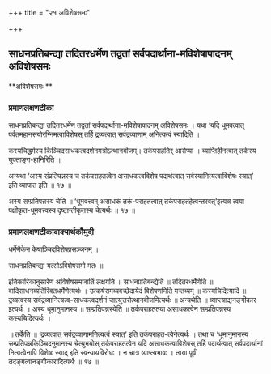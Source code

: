 +++
title = "२१ अविशेषसमः"

+++


## साधनप्रतिबन्द्या तदितरधर्मेण तद्वतां सर्वपदार्थाना-मविशेषापादनम् अविशेषसमः

**अविशेषसमः **

### **प्रमाणलक्षणटीका**

साधनप्रतिबन्द्या तदितरधर्मेण तद्वतां सर्वपदार्थाना-मविशेषापादनम् अविशेषसमः । यथा ‘यदि धूमवत्वात् पर्वतमहानसयोरग्निमत्वाविशेषस् तर्हि द्रव्यत्वात् सर्वद्रव्याणाम् अनित्यत्वं स्यादिति ।

कस्यचिद्धर्मस्य किञ्चिदसाधकत्वदर्शनमत्रोऽत्थानबीजम्। तर्कपराहतिर् आरोप्या । व्याप्तिहीनत्वात् तर्कस्य युक्ताङ्ग-हानिरिति ।

अन्यथा ‘अस्य संप्रतिपन्नस्य च तर्कपराहतत्वेन असाधकत्वविशेष पदार्थत्वात् सर्वस्यानित्यत्वाविशेषः स्यात्’ इति व्याघात इति ॥ १७ ॥

अस्य सम्प्रतिपन्नस्य चेति ॥ ‘धूमवत्त्वम् असाधकं तर्क-पराहतत्वात् तर्कपराहतहेत्वन्तरवत्’इत्यत्र त्वया पक्षीकृत-धूमवत्त्वस्य दृष्टान्तीकृतस्य चेत्यर्थः ॥ १७ ॥

### **प्रमाणलक्षणटीकावाक्यार्थकौमुदी**

धर्मेणैकेन केषाञ्चिदविशेषप्रसञ्जनम् ।

साधनप्रतिबन्द्या यत्सोऽविशेषसमो मतः ॥

इतिकारिकानुसारेण अविशेषसमजातिं लक्षयति ॥ साधनप्रतिबन्द्येति ॥ तदितरधर्मेणेति ॥ वादिसाधनव्यतिरिक्तधर्मेणेत्यर्थः ।
उत्कर्षसमव्यवच्छेदायेदं विशेषणमिति मन्तव्यम् ॥ कस्यचिदित्यादि ॥ द्रव्यत्वस्य सर्वद्रव्यानित्यत्व-साधकत्वदर्शनं जात्युत्तरोत्थानबीजमित्यर्थः ॥ अन्यथेति ॥ व्याप्त्याद्यनङ्गीकार इत्यर्थः । अस्य धूमानुमानस्य ॥ सम्प्रतिपन्नस्येति ॥ तर्कपराहततया असाधकत्वेन सम्प्रतिपन्नस्य कस्यचिदित्यर्थः ।

॥ तर्केति ॥ ‘द्रव्यत्वात् सर्वद्रव्याणामनित्यत्वं स्यात्’ इति तर्कपराहत-त्वेनेत्यर्थः । तथा च ‘धूमानुमानस्य सम्प्रतिपन्नकिञ्चिदनुमानस्य चेत्युभयोस् तर्कपराहतत्वेन यदि असाधकत्वाविशेषस् तर्हि पदार्थत्वात् सर्वपदार्थानां नित्यत्वेनापि विशेषः स्याद् इति स्वन्यायविरोधः । न चात्र व्याप्त्यभावः । त्वया पूर्वं तदङ्गत्वानङ्गीकारादित्यर्थः ॥ १७ ॥

